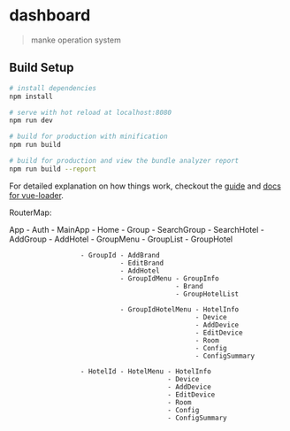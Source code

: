 # dashboard

> manke operation system

## Build Setup

``` bash
# install dependencies
npm install

# serve with hot reload at localhost:8080
npm run dev

# build for production with minification
npm run build

# build for production and view the bundle analyzer report
npm run build --report
```

For detailed explanation on how things work, checkout the [guide](http://vuejs-templates.github.io/webpack/) and [docs for vue-loader](http://vuejs.github.io/vue-loader).

RouterMap:

App - Auth
    - MainApp - Home
              - Group - SearchGroup
                      - SearchHotel
                      - AddGroup
                      - AddHotel
                      - GroupMenu - GroupList
                                  - GroupHotel
                                       
                      - GroupId - AddBrand
                                - EditBrand
                                - AddHotel
                                - GroupIdMenu - GroupInfo
                                              - Brand
                                              - GroupHotelList

                                - GroupIdHotelMenu - HotelInfo
                                                   - Device
                                                   - AddDevice
                                                   - EditDevice
                                                   - Room
                                                   - Config
                                                   - ConfigSummary
                                                   
                      - HotelId - HotelMenu - HotelInfo
                                            - Device
                                            - AddDevice
                                            - EditDevice
                                            - Room
                                            - Config
                                            - ConfigSummary